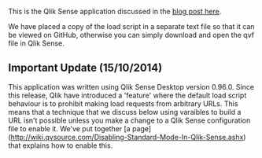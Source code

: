 This is the Qlik Sense application discussed in the [blog post here](http://blog.qvsource.com/post/2014/10/02/Analysing-Videos-On-YouTube-Using-QVSource-And-Qlik-Sense).

We have placed a copy of the load script in a separate text file so that it can be viewed on GitHub, otherwise you can simply download and open the qvf file in Qlik Sense.

Important Update (15/10/2014)
-----------------------------
This application was written using Qlik Sense Desktop version 0.96.0. Since this release, Qlik have introduced a 'feature' where the default load script behaviour is to prohibit making load requests from arbitrary URLs. This means that a technique that we discuss below using varaibles to build a URL isn't possible unless you make a change to a Qlik Sense configuration file to enable it. We've put together [a page] (http://wiki.qvsource.com/Disabling-Standard-Mode-In-Qlik-Sense.ashx) that explains how to enable this.
